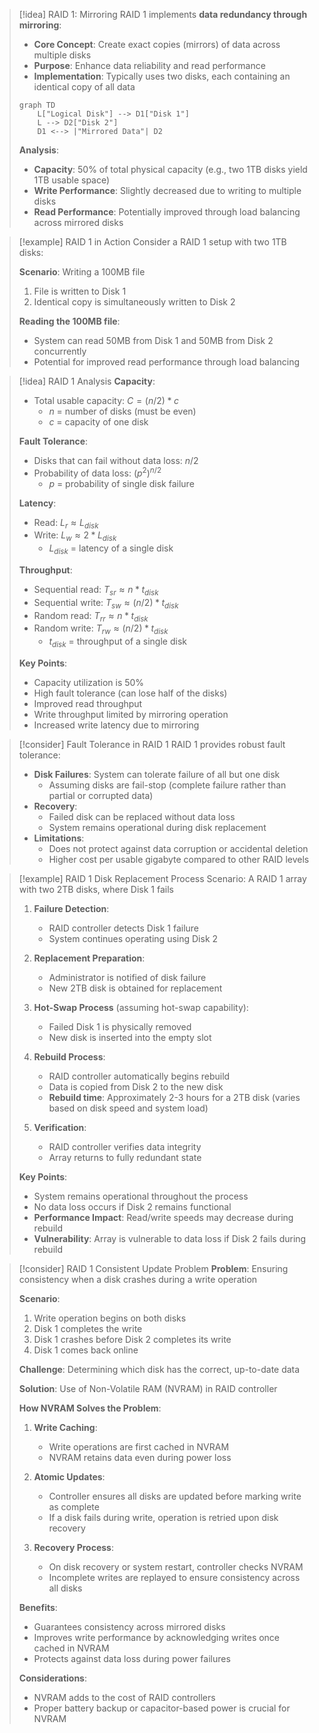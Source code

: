 > [!idea] RAID 1: Mirroring
> RAID 1 implements **data redundancy through mirroring**:
> - **Core Concept**: Create exact copies (mirrors) of data across multiple disks
> - **Purpose**: Enhance data reliability and read performance
> - **Implementation**: Typically uses two disks, each containing an identical copy of all data
> 
> ```mermaid
> graph TD
>     L["Logical Disk"] --> D1["Disk 1"]
>     L --> D2["Disk 2"]
>     D1 <--> |"Mirrored Data"| D2
> ```
> 
> **Analysis**:
> - **Capacity**: 50% of total physical capacity (e.g., two 1TB disks yield 1TB usable space)
> - **Write Performance**: Slightly decreased due to writing to multiple disks
> - **Read Performance**: Potentially improved through load balancing across mirrored disks

> [!example] RAID 1 in Action
> Consider a RAID 1 setup with two 1TB disks:
> 
> **Scenario**: Writing a 100MB file
> 1. File is written to Disk 1
> 2. Identical copy is simultaneously written to Disk 2
> 
> **Reading the 100MB file**:
> - System can read 50MB from Disk 1 and 50MB from Disk 2 concurrently
> - Potential for improved read performance through load balancing
> 

> [!idea] RAID 1 Analysis 
> **Capacity**: 
> - Total usable capacity: $C = (n/2) * c$
>   - $n$ = number of disks (must be even)
>   - $c$ = capacity of one disk
> 
> **Fault Tolerance**:
> - Disks that can fail without data loss: $n/2$
> - Probability of data loss: $(p^2)^{n/2}$
>   - $p$ = probability of single disk failure
> 
> **Latency**:
> - Read: $L_r \approx L_{disk}$
> - Write: $L_w \approx 2 * L_{disk}$
>   - $L_{disk}$ = latency of a single disk
> 
> **Throughput**:
> - Sequential read: $T_{sr} \approx n * t_{disk}$
> - Sequential write: $T_{sw} \approx (n/2) * t_{disk}$
> - Random read: $T_{rr} \approx n * t_{disk}$
> - Random write: $T_{rw} \approx (n/2) * t_{disk}$
>   - $t_{disk}$ = throughput of a single disk
> 
> **Key Points**:
> - Capacity utilization is 50%
> - High fault tolerance (can lose half of the disks)
> - Improved read throughput
> - Write throughput limited by mirroring operation
> - Increased write latency due to mirroring


> [!consider] Fault Tolerance in RAID 1
> RAID 1 provides robust fault tolerance:
> - **Disk Failures**: System can tolerate failure of all but one disk
>   - Assuming disks are fail-stop (complete failure rather than partial or corrupted data)
> - **Recovery**: 
>   - Failed disk can be replaced without data loss
>   - System remains operational during disk replacement
> - **Limitations**: 
>   - Does not protect against data corruption or accidental deletion
>   - Higher cost per usable gigabyte compared to other RAID levels



> [!example] RAID 1 Disk Replacement Process
> Scenario: A RAID 1 array with two 2TB disks, where Disk 1 fails
> 
> 1. **Failure Detection**:
>    - RAID controller detects Disk 1 failure
>    - System continues operating using Disk 2
> 
> 2. **Replacement Preparation**:
>    - Administrator is notified of disk failure
>    - New 2TB disk is obtained for replacement
> 
> 3. **Hot-Swap Process** (assuming hot-swap capability):
>    - Failed Disk 1 is physically removed
>    - New disk is inserted into the empty slot
> 
> 4. **Rebuild Process**:
>    - RAID controller automatically begins rebuild
>    - Data is copied from Disk 2 to the new disk
>    - **Rebuild time**: Approximately 2-3 hours for a 2TB disk
>      (varies based on disk speed and system load)
> 
> 5. **Verification**:
>    - RAID controller verifies data integrity
>    - Array returns to fully redundant state
> 
> **Key Points**:
> - System remains operational throughout the process
> - No data loss occurs if Disk 2 remains functional
> - **Performance Impact**: Read/write speeds may decrease during rebuild
> - **Vulnerability**: Array is vulnerable to data loss if Disk 2 fails during rebuild
> 

> [!consider] RAID 1 Consistent Update Problem
> **Problem**: Ensuring consistency when a disk crashes during a write operation
> 
> **Scenario**:
> 1. Write operation begins on both disks
> 2. Disk 1 completes the write
> 3. Disk 1 crashes before Disk 2 completes its write
> 4. Disk 1 comes back online
> 
> **Challenge**: Determining which disk has the correct, up-to-date data
> 
> **Solution**: Use of Non-Volatile RAM (NVRAM) in RAID controller
> 
> **How NVRAM Solves the Problem**:
> 1. **Write Caching**: 
>    - Write operations are first cached in NVRAM
>    - NVRAM retains data even during power loss
> 
> 2. **Atomic Updates**:
>    - Controller ensures all disks are updated before marking write as complete
>    - If a disk fails during write, operation is retried upon disk recovery
> 
> 3. **Recovery Process**:
>    - On disk recovery or system restart, controller checks NVRAM
>    - Incomplete writes are replayed to ensure consistency across all disks
> 
> **Benefits**:
> - Guarantees consistency across mirrored disks
> - Improves write performance by acknowledging writes once cached in NVRAM
> - Protects against data loss during power failures
> 
> **Considerations**:
> - NVRAM adds to the cost of RAID controllers
> - Proper battery backup or capacitor-based power is crucial for NVRAM
